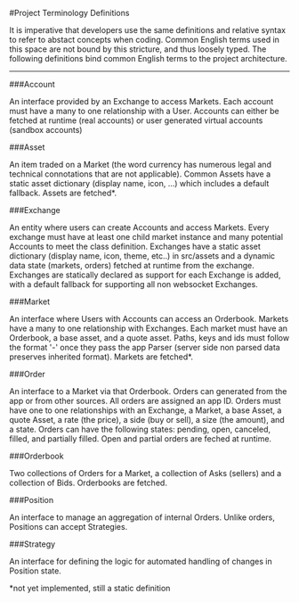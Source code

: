 #Project Terminology Definitions

It is imperative that developers use the same definitions and relative syntax to refer to abstact concepts when coding.  Common English terms used  in this space are not bound by this stricture, and thus loosely typed.  The following definitions bind common English terms to the project architecture.

---
###Account

An interface provided by an Exchange to access Markets.  Each account must have a many to one relationship with a User.  Accounts can either be fetched at runtime (real accounts) or user generated virtual accounts (sandbox accounts)


###Asset

An item traded on a Market (the word currency has numerous legal and technical connotations that are not applicable).  Common Assets have a static asset dictionary (display name, icon, ...) which includes a default fallback.  Assets are fetched*.


###Exchange

An entity where users can create Accounts and access Markets.  Every exchange must have at least one child market instance and many potential Accounts to meet the class definition.  Exchanges have a static asset dictionary (display name, icon, theme, etc..) in src/assets and a dynamic data state (markets, orders) fetched at runtime from the exchange.  Exchanges are statically declared as support for each Exchange is added, with a default fallback for supporting all non websocket Exchanges.


###Market

An interface where Users with Accounts can access an Orderbook.  Markets have a many to one relationship with Exchanges.  Each market must have an Orderbook, a base asset, and a quote asset.  Paths, keys and ids must follow the format '<base>-<quote>' once they pass the app Parser (server side non parsed data preserves inherited format).  Markets are fetched*.


###Order

An interface to a Market via that Orderbook.  Orders can generated from the app or from other sources.  All orders are assigned an app ID.  Orders must have one to one relationships with an Exchange, a Market, a base Asset, a quote Asset, a rate (the price), a side (buy or sell), a size (the amount), and a state.  Orders can have the following states: pending, open, canceled, filled, and partially filled.  Open and partial orders are feched at runtime.

###Orderbook

Two collections of Orders for a Market, a collection of Asks (sellers) and a collection of Bids.  Orderbooks are fetched.


###Position

An interface to manage an aggregation of internal Orders.  Unlike orders, Positions can accept Strategies.


###Strategy

An interface for defining the logic for automated handling of changes in Position state.



*not yet implemented, still a static definition
